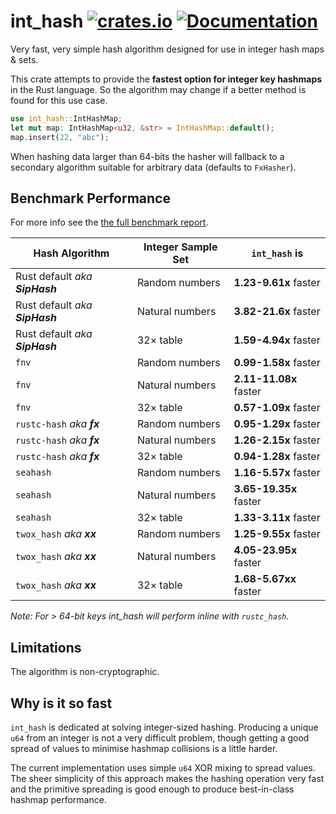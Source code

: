 int_hash
[![crates.io](https://img.shields.io/crates/v/int_hash.svg)](https://crates.io/crates/int_hash)
[![Documentation](https://docs.rs/int_hash/badge.svg)](https://docs.rs/int_hash)
================

Very fast, very simple hash algorithm designed for use in integer hash maps & sets.

This crate attempts to provide the **fastest option for integer key hashmaps** in the Rust language.
So the algorithm may change if a better method is found for this use case.

```rust
use int_hash::IntHashMap;
let mut map: IntHashMap<u32, &str> = IntHashMap::default();
map.insert(22, "abc");
```

When hashing data larger than 64-bits the hasher will fallback to a secondary algorithm suitable for arbitrary data (defaults to `FxHasher`).

## Benchmark Performance
For more info see the [the full benchmark report](bench_report.md).

Hash Algorithm | Integer Sample Set | `int_hash` is
--- | --- | ---
Rust default _aka **SipHash**_ | Random numbers | **1.23-9.61x** faster
Rust default _aka **SipHash**_ | Natural numbers | **3.82-21.6x** faster
Rust default _aka **SipHash**_ | 32× table | **1.59-4.94x** faster
`fnv` | Random numbers | **0.99-1.58x** faster
`fnv` | Natural numbers | **2.11-11.08x** faster
`fnv` | 32× table | **0.57-1.09x** faster
`rustc-hash` _aka **fx**_ | Random numbers | **0.95-1.29x** faster
`rustc-hash` _aka **fx**_ | Natural numbers | **1.26-2.15x** faster
`rustc-hash` _aka **fx**_ | 32× table | **0.94-1.28x** faster
`seahash` | Random numbers | **1.16-5.57x** faster
`seahash` | Natural numbers | **3.65-19.35x** faster
`seahash` | 32× table | **1.33-3.11x** faster
`twox_hash` _aka **xx**_ | Random numbers | **1.25-9.55x** faster
`twox_hash` _aka **xx**_ | Natural numbers | **4.05-23.95x** faster
`twox_hash` _aka **xx**_ | 32× table | **1.68-5.67xx** faster

_Note: For > 64-bit keys int_hash will perform inline with `rustc_hash`._

## Limitations
The algorithm is non-cryptographic.

## Why is it so fast
`int_hash` is dedicated at solving integer-sized hashing. Producing a unique `u64` from an integer is not a very difficult problem, though getting a good spread of values to minimise hashmap collisions is a little harder.

The current implementation uses simple `u64` XOR mixing to spread values. The sheer simplicity of this approach makes the hashing operation very fast and the primitive spreading is good enough to produce best-in-class hashmap performance.
